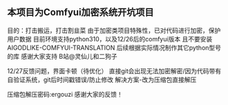 ## 本项目为Comfyui加密系统开坑项目

目的：打击搬运，打击割韭菜
由于加密类项目特殊性，已对代码进行加密，保护用户数据
目前环境支持python310，以及12/26后的comfyui版本
且不要安装AIGODLIKE-COMFYUI-TRANSLATION
后续根据实际情况制作其它python型号的库
感谢大家支持
B站@灵仙儿和二狗子


12/27反馈问题，界面卡顿（待优化）
直接git会出现无法加密解密/因为代码带有自验证系统，git后时间戳错误/防止修改
解决方案-改为压缩包直接解压

压缩包解压密码:ergouzi
感谢大家的反馈！

